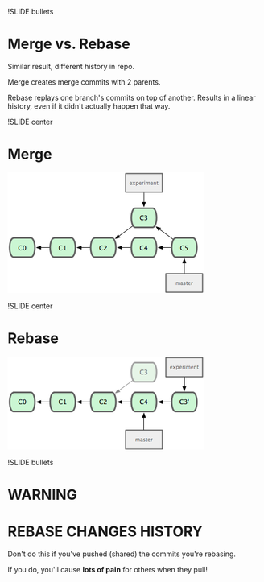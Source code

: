!SLIDE bullets
# Merge vs. Rebase #

Similar result, different history in repo.

Merge creates merge commits with 2 parents.

Rebase replays one branch's commits on top of another. Results in a
linear history, even if it didn't actually happen that way.

!SLIDE center
# Merge #

![merge](merge.png)

!SLIDE center
# Rebase #

![rebase](rebase.png)

!SLIDE bullets
# WARNING #

# REBASE CHANGES HISTORY #

Don't do this if you've pushed (shared) the commits you're rebasing.

If you do, you'll cause **lots of pain** for others when they pull!
